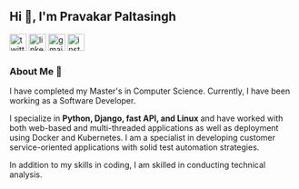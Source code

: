 <h2> Hi 👋, I'm Pravakar Paltasingh</h2>

<p align="left">
  <a href="https://twitter.com/_pravakar_"><img width="30" height="30" src="https://img.icons8.com/fluency/48/twitter.png" alt="twitter"/></a>
  <a href="https://www.linkedin.com/in/pravakar-paltasingh-0b5a661a5/"><img width="30" height="30" src="https://img.icons8.com/fluency/48/linkedin.png" alt="linkedin"/></a>
  <a href="mailto:paltasingh10@gmail.com"><img width="30" height="30" src="https://img.icons8.com/color/48/gmail-new.png" alt="gmail-new"/></a>
  <a href="https://www.instagram.com/pravakar.paltasingh/"><img width="30" height="30" src="https://img.icons8.com/fluency/48/instagram-new.png" alt="instagram-new"/></a>
</p>

</hr>

<h3>About Me 👨 </h3>
<p>
I have completed my Master's in Computer Science. Currently, I have been working as a Software Developer.

I specialize in <b>Python, Django, fast API, and Linux</b> and have worked with both web-based and multi-threaded applications as well as deployment using Docker and Kubernetes. I am a specialist in developing customer service-oriented applications with solid test automation strategies.

In addition to my skills in coding, I am skilled in conducting technical analysis.

 
</p>

